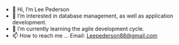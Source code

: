 - 👋 Hi, I’m Lee Pederson
- 👀 I’m interested in database management, as well as application development.
- 🌱 I’m currently learning the agile development cycle. 
- 📫 How to reach me ...
Email: Leepederson88@gmail.com


